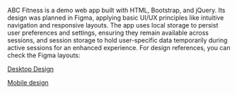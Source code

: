 ABC Fitness is a demo web app built with HTML, Bootstrap, and jQuery. Its design was planned in Figma, applying basic UI/UX principles like intuitive navigation and responsive layouts. The app uses local storage to persist user preferences and settings, ensuring they remain available across sessions, and session storage to hold user-specific data temporarily during active sessions for an enhanced experience. For design references, you can check the Figma layouts:


[Desktop Design](https://www.figma.com/design/gjntfkEsnRVKoKQZjPz1li/ABC-Desktop?node-id=0-1&p=f&t=DaIAAiH6rrHq2D6Q-0)


[Mobile design ](https://www.figma.com/design/DM224u65n0Dhd6ooF1KLnV/abc-fit-mobile?t=DaIAAiH6rrHq2D6Q-0)

